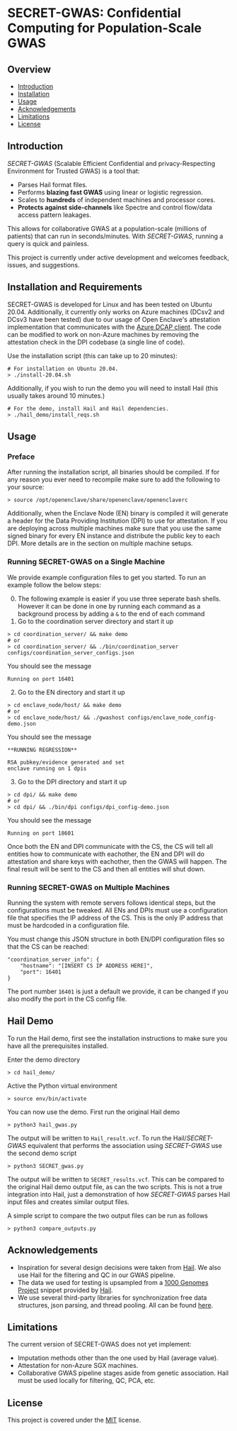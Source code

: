# SECRET-GWAS: Confidential Computing for Population-Scale GWAS

## Overview

* [Introduction](#introduction)
* [Installation](#installation)
* [Usage](#usage)
* [Acknowledgements](#acknowledgements)
* [Limitations](#limitations)
* [License](#license)


## Introduction
*SECRET-GWAS* (Scalable Efficient Confidential and privacy-Respecting Environment for Trusted GWAS) is a tool that:
- Parses Hail format files.
- Performs **blazing fast GWAS** using linear or logistic regression.
- Scales to **hundreds** of independent machines and processor cores.
- **Protects against side-channels** like Spectre and control flow/data access pattern leakages.

This allows for collaborative GWAS at a population-scale (millions of patients) that can run in seconds/minutes. With *SECRET-GWAS*, running a query is quick and painless.

This project is currently under active development and welcomes feedback, issues, and suggestions.

## Installation and Requirements

SECRET-GWAS is developed for Linux and has been tested on Ubuntu 20.04. Additionally, it currently only works on Azure machines (DCsv2 and DCsv3 have been tested) due to our usage of Open Enclave's attestation implementation that communicates with the <a href="https://github.com/microsoft/Azure-DCAP-Client/tree/master">Azure DCAP client</a>. The code can be modified to work on non-Azure machines by removing the attestation check in the DPI codebase (a single line of code).

Use the installation script (this can take up to 20 minutes):

```
# For installation on Ubuntu 20.04.
> ./install-20.04.sh
```

Additionally, if you wish to run the demo you will need to install Hail (this usually takes around 10 minutes.)

```
# For the demo, install Hail and Hail dependencies.
> ./hail_demo/install_reqs.sh
```

## Usage

### Preface
After running the installation script, all binaries should be compiled. If for any reason you ever need to recompile make sure to add the following to your source:

```
> source /opt/openenclave/share/openenclave/openenclaverc
```

Additionally, when the Enclave Node (EN) binary is compiled it will generate a header for the Data Providing Institution (DPI) to use for attestation. If you are deploying across multiple machines make sure that you use the same signed binary for every EN instance and distribute the public key to each DPI. More details are in the section on multiple machine setups.

### Running SECRET-GWAS on a Single Machine
We provide example configuration files to get you started. To run an example follow the below steps:

0. The following example is easier if you use three seperate bash shells. However it can be done in one by running each command as a background process by adding a `&` to the end of each command
1. Go to the coordination server directory and start it up
```
> cd coordination_server/ && make demo
# or
> cd coordination_server/ && ./bin/coordination_server configs/coordination_server_configs.json
```
You should see the message
```
Running on port 16401
```
2. Go to the EN directory and start it up
```
> cd enclave_node/host/ && make demo
# or
> cd enclave_node/host/ && ./gwashost configs/enclave_node_config-demo.json
```
You should see the message
```
**RUNNING REGRESSION**

RSA pubkey/evidence generated and set
enclave running on 1 dpis
```

3. Go to the DPI directory and start it up
```
> cd dpi/ && make demo
# or
> cd dpi/ && ./bin/dpi configs/dpi_config-demo.json
```
You should see the message
```
Running on port 18601
```

Once both the EN and DPI communicate with the CS, the CS will tell all entities how to communicate with eachother, the EN and DPI will do attestation and share keys with eachother, then the GWAS will happen. The final result will be sent to the CS and then all entities will shut down.

### Running SECRET-GWAS on Multiple Machines
Running the system with remote servers follows identical steps, but the configurations must be tweaked. All ENs and DPIs must use a configuration file that specifies the IP address of the CS. This is the only IP address that must be hardcoded in a configuration file.

You must change this JSON structure in both EN/DPI configuration files so that the CS can be reached:
```
"coordination_server_info": {
    "hostname": "[INSERT CS IP ADDRESS HERE]",
    "port": 16401
}
```

The port number `16401` is just a default we provide, it can be changed if you also modify the port in the CS config file.


## Hail Demo

To run the Hail demo, first see the installation instructions to make sure you have all the prerequisites installed.

Enter the demo directory

```
> cd hail_demo/
```

Active the Python virtual environment

```
> source env/bin/activate
```

You can now use the demo. First run the original Hail demo

```
> python3 hail_gwas.py
```

The output will be written to `Hail_result.vcf`. To run the Hail/*SECRET-GWAS* equivalent that performs the association using *SECRET-GWAS* use the second demo script


```
> python3 SECRET_gwas.py
```

The output will be written to `SECRET_results.vcf`. This can be compared to the original Hail demo output file, as can the two scripts. This is not a true integration into Hail, just a demonstration of how *SECRET-GWAS* parses Hail input files and creates similar output files.

A simple script to compare the two output files can be run as follows

```
> python3 compare_outputs.py
```

## Acknowledgements
- Inspiration for several design decisions were taken from <a href="https://hail.is/" target = “_blank”>Hail</a>. We also use Hail for the filtering and QC in our GWAS pipeline.
- The data we used for testing is upsampled from a <a href="https://www.internationalgenome.org/" target = “_blank”>1000 Genomes Project</a> snippet provided by <a href="https://hail.is/docs/0.2/tutorials/01-genome-wide-association-study.html" target = “_blank”>Hail</a>.
- We use several third-party libraries for synchronization free data structures, json parsing, and thread pooling. All can be found 
<a href="./shared/third_party" target=“_blank”>here</a>.

## Limitations
The current version of SECRET-GWAS does not yet implement:
- Imputation methods other than the one used by Hail (average value).
- Attestation for non-Azure SGX machines.
- Collaborative GWAS pipeline stages aside from genetic association. Hail must be used locally for filtering, QC, PCA, etc.

## License
This project is covered under the <a href="LICENSE">MIT</a> license.
